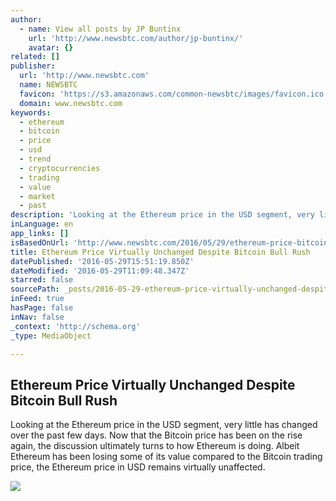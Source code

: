```yaml
---
author:
  - name: View all posts by JP Buntinx
    url: 'http://www.newsbtc.com/author/jp-buntinx/'
    avatar: {}
related: []
publisher:
  url: 'http://www.newsbtc.com'
  name: NEWSBTC
  favicon: 'https://s3.amazonaws.com/common-newsbtc/images/favicon.ico'
  domain: www.newsbtc.com
keywords:
  - ethereum
  - bitcoin
  - price
  - usd
  - trend
  - cryptocurrencies
  - trading
  - value
  - market
  - past
description: 'Looking at the Ethereum price in the USD segment, very little has changed over the past few days. Now that the Bitcoin price has been on the rise again, the discussion ultimately turns to how Ethereum is doing. Albeit Ethereum has been losing some of its value compared to the Bitcoin trading price, the Ethereum price in USD remains virtually unaffected.'
inLanguage: en
app_links: []
isBasedOnUrl: 'http://www.newsbtc.com/2016/05/29/ethereum-price-bitcoin-bull-rush/'
title: Ethereum Price Virtually Unchanged Despite Bitcoin Bull Rush
datePublished: '2016-05-29T15:51:19.850Z'
dateModified: '2016-05-29T11:09:48.347Z'
starred: false
sourcePath: _posts/2016-05-29-ethereum-price-virtually-unchanged-despite-bitcoin-bull-rush.md
inFeed: true
hasPage: false
inNav: false
_context: 'http://schema.org'
_type: MediaObject

---
```

<article style=""><h1>Ethereum Price Virtually Unchanged Despite Bitcoin Bull Rush</h1><p>Looking at the Ethereum price in the USD segment, very little has changed over the past few days. Now that the Bitcoin price has been on the rise again, the discussion ultimately turns to how Ethereum is doing. Albeit Ethereum has been losing some of its value compared to the Bitcoin trading price, the Ethereum price in USD remains virtually unaffected.</p><img src="http://s3.amazonaws.com/main-newsbtc-images/2016/05/29120105/Opinion-Ethereum-Price-Virtually-Unchanged-Despite-Bitcoin-Bull-Rush.jpg" /></article>